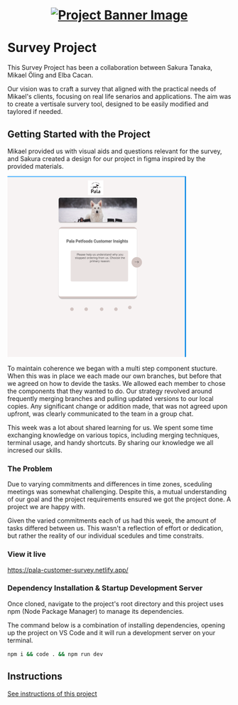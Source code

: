 <h1 align="center">
  <a href="">
    <img src="/src/assets/survey.svg" alt="Project Banner Image">
  </a>
</h1>

# Survey Project

This Survey Project has been a collaboration between Sakura Tanaka, Mikael Öling and Elba Cacan. 

Our vision was to craft a survey that aligned with the practical needs of Mikael's clients, focusing on real life senarios and applications. The aim was to create a vertisale survery tool, designed to be easily modified and taylored if needed. 

## Getting Started with the Project

Mikael provided us with visual aids and questions relevant for the survey, and Sakura created a design for our project in figma inspired by the provided materials.

<img src="./public/figma.png" alt="Figma">

To maintain coherence we began with a multi step component stucture. When this was in place we each made our own branches, but before that we agreed on how to devide the tasks. We allowed each member to chose the components that they wanted to do. Our strategy revolved around frequently merging branches and pulling updated versions to our local copies. Any significant change or addition made, that was not agreed upon upfront, was clearly communicated to the team in a group chat.  

This week was a lot about shared learning for us. We spent some time exchanging knowledge on various topics, including merging techniques, terminal usage, and handy shortcuts. By sharing our knowledge we all incresed our skills. 



### The Problem

Due to varying commitments and differences in time zones, sceduling meetings was somewhat challenging. Despite this, a mutual understanding of our goal and the project requirements ensured we got the project done. A project we are happy with.  

Given the varied commitments each of us had this week, the amount of tasks differed between us. This wasn't a reflection of effort or dedication, but rather the reality of our individual scedules and time constraits. 

### View it live


https://pala-customer-survey.netlify.app/ 







### Dependency Installation & Startup Development Server

Once cloned, navigate to the project's root directory and this project uses npm (Node Package Manager) to manage its dependencies.

The command below is a combination of installing dependencies, opening up the project on VS Code and it will run a development server on your terminal.

```bash
npm i && code . && npm run dev
```
## Instructions

<a href="instructions.md">
   See instructions of this project
  </a>


